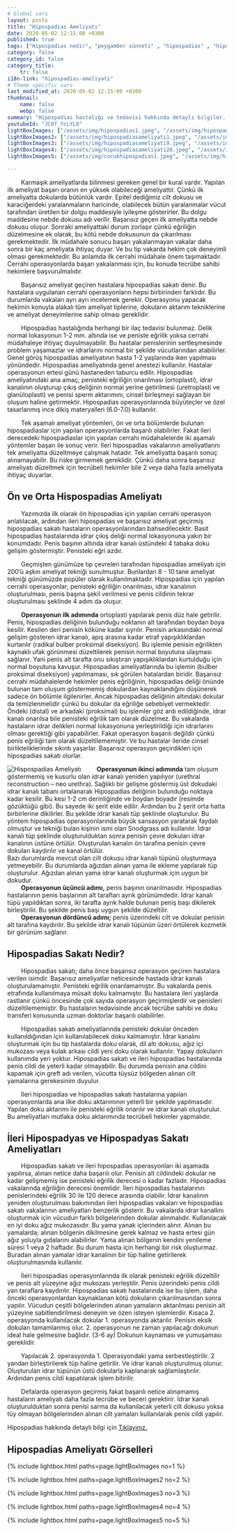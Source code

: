 ```yaml
---
# Global vars
layout: posts
title: "Hipospadias Ameliyatı"
date: 2020-05-02 12:15:00 +0300
published: true
tags: ["Hipospadias nedir", "peygamber sünneti" , "hipospadias" , "hipospadiasta eğrilik" , "hipospadias teşhis" , "hipospadias sünnet" , "hipospadias tip" , "hipospadias ameliyatı" , "hipospadias belirti" , "hipospadias tedavi" , "hipospadias çözüm" , "hipospadias sakatı" , "hipospadias sakatı ameliyatı" , "başarısız hipospadias ameliyatı" , "peygamber sünneti ameliyatı" , "peygamber sünneti tedavi" , "ileri hipospadias" ]
category: false
category_id: false
category_title:
    tr: false
i18n-link: "hipospadias-ameliyati"
# Theme specific vars
last_modified_at: 2020-05-02 12:15:00 +0300
thumbnail:
    name: false
    webp: false
summary: "Hipospadias hastalığı ve tedavisi hakkında detaylı bilgiler... , Hipospadias nedir? ,  Hipospadias sakatı hastalarının tedavisi? , Hipospadias eğriliğinin sebebi, Hipospadias olmadığı halde peniste eğrilik olur mu? , Hipospadis teşhisi nasıl konur? , Hipospadiaslı çocuklar sünnet olmalı mı?, Hipospadias ameliyatı nasıl yapılır?"
youtubeId: "JC0f_YcLYL8"
lightBoxImages: ["/assets/img/hipospadias1.jpeg", "/assets/img/hipospadias2.jpeg", "/assets/img/hipospadias3.jpeg", "/assets/img/hipospadias4.jpeg", "/assets/img/hipospadias5.jpeg", "/assets/img/hipospadias6.jpeg", "/assets/img/hipospadias7.jpeg"]
lightBoxImages2: ["/assets/img/hipospadiasameliyati1.jpeg", "/assets/img/hipospadiasameliyati2.jpeg", "/assets/img/hipospadiasameliyati3.jpeg", "/assets/img/hipospadiasameliyati4.jpeg", "/assets/img/hipospadiasameliyati5.jpeg", "/assets/img/hipospadiasameliyati6.jpeg", "/assets/img/hipospadiasameliyati7.jpeg", "/assets/img/hipospadiasameliyati8.jpeg"]
lightBoxImages3: ["/assets/img/hipospadiasameliyati9.jpeg", "/assets/img/hipospadiasameliyati10.jpeg", "/assets/img/hipospadiasameliyati11.jpeg", "/assets/img/hipospadiasameliyati12.jpeg", "/assets/img/hipospadiasameliyati13.jpeg", "/assets/img/hipospadiasameliyati14.jpeg", "/assets/img/hipospadiasameliyati15.jpeg", "/assets/img/hipospadiasameliyati16.jpeg", "/assets/img/hipospadiasameliyati17.jpeg", "/assets/img/hipospadiasameliyati18.jpeg", "/assets/img/hipospadiasameliyati19.jpeg"]
lightBoxImages4: ["/assets/img/hipospadiasameliyati20.jpeg", "/assets/img/hipospadiasameliyati21.jpeg", "/assets/img/hipospadiasameliyati22.jpeg", "/assets/img/hipospadiasameliyati23.jpeg", "/assets/img/hipospadiasameliyati24.jpeg", "/assets/img/hipospadiasameliyati25.jpeg", "/assets/img/hipospadiasameliyati26.jpeg", "/assets/img/hipospadiasameliyati27.jpeg"]
lightBoxImages5: ["/assets/img/cocukhipospadias1.jpeg", "/assets/img/hipospadiasameliyati29.jpeg"]

---
```


&nbsp;&nbsp;&nbsp;&nbsp;&nbsp;&nbsp;&nbsp;&nbsp;Karmaşık ameliyatlarda bilinmesi gereken genel bir kural vardır. Yapılan ilk ameliyat başarı oranın en yüksek olabileceği ameliyattır. Çünkü ilk ameliyatta dokularda bütünlük vardır. Epitel dediğimiz cilt dokusu ve karaciğerdeki yaralanmaların haricinde, olabilecek bütün yaralanmalar vücut  tarafından üretilen bir dolgu maddesiyle iyileşme gösterirler. Bu dolgu maddesine nebde dokusu adı verilir. Başarısız geçen ilk ameliyatta nebde dokusu oluşur. Sonraki ameliyattaki durum zorlaşır çünkü eğriliğin düzelmesine ek olarak, bu kötü nebde dokusunun da çıkarılması gerekmektedir. İlk müdahale sonucu başarı yakalanmayan vakalar daha sonra bir kaç ameliyata ihtiyaç duyar. Ve bu tip vakarda hekim çok deneyimli olması gerekmektedir. Bu anlamda ilk cerrahi müdahale önem taşımaktadır. Cerrahi operasyonlarda başarı yakalanması için, bu konuda tecrübe sahibi hekimlere başvurulmalıdır.

&nbsp;&nbsp;&nbsp;&nbsp;&nbsp;&nbsp;&nbsp;&nbsp;Başarısız ameliyat geçiren hastalara hipospadias sakatı denir. Bu hastalara uygulanan cerrahi operasyonların hepsi birbirinden farklıdır. Bu durumlarda vakaları ayrı ayrı incelemek gerekir. Operasyonu yapacak hekimin konuyla alakalı tüm ameliyat tiplerine, dokuların aktarım tekniklerine ve ameliyat deneyimlerine sahip olması gereklidir.

&nbsp;&nbsp;&nbsp;&nbsp;&nbsp;&nbsp;&nbsp;&nbsp;Hipospadias hastalığında herhangi bir ilaç tedavisi bulunmaz. Delik normal lokasyonun 1-2 mm. altında ise ve peniste eğrilik yoksa cerrahi müdahaleye ihtiyaç duyulmayabilir. Bu hastalar penislerinin sertleşmesinde problem yaşamazlar ve idrarlarını normal bir şekilde vücutlarından atabilirler. Genel görüş hipospadias ameliyatının hasta 1-2 yaşlarında iken yapılması yönündedir. Hipospadias ameliyatında genel anestezi kullanılır. Hastalar operasyonun ertesi günü hastaneden taburcu edilir. Hipospadias ameliyatındaki ana amaç; penisteki eğriliğin onarılması (ortoplasti), idrar kanalının oluşturup çıkış deliğinin normal yerine getirilmesi (uretroplasti ve glanüloplasti) ve penisi sperm aktarımını, cinsel birleşmeyi sağlayan bir oluşum haline getirmektir. Hipospadias operasyonlarında büyüteçler ve özel tasarlanmış ince dikiş materyalleri (6.0-7.0) kullanılır.

&nbsp;&nbsp;&nbsp;&nbsp;&nbsp;&nbsp;&nbsp;&nbsp;Tek aşamalı ameliyat yöntemleri, ön ve orta bölümlerde bulunan hipospadiaslar için yapılan operasyonlarda başarılı olabilirler. Fakat ileri derecedeki hipospadiaslar için yapılan cerrahi müdahalelerde iki aşamalı yöntemler başarı ile sonuç verir. İleri hipospadias vakalarının ameliyatlarını tek ameliyatta düzeltmeye çalışmak hatadır. Tek ameliyatta başarılı sonuç alınamayabilir. Bu riske girmemek gereklidir. Çünkü daha sonra başarısız ameliyatı düzeltmek için tecrübeli hekimler bile 2 veya daha fazla ameliyata ihtiyaç duyarlar.

## Ön ve Orta Hispospadias Ameliyatı

&nbsp;&nbsp;&nbsp;&nbsp;&nbsp;&nbsp;&nbsp;&nbsp;Yazımızda ilk olarak ön hipospadias için yapılan cerrahi operasyon anlatılacak, ardından ileri hipospadias ve başarısız ameliyat geçirmiş hipospadias sakatı hastaların operasyonlarından bahsedilecektir. Basit hipospadias hastalarında idrar çıkış deliği normal lokasyonuna yakın bir konumdadır. Penis başının altında idrar kanalı üstündeki 4 tabaka doku gelişim göstermiştir. Penisteki eğri azdır.

&nbsp;&nbsp;&nbsp;&nbsp;&nbsp;&nbsp;&nbsp;&nbsp;Geçmişten günümüze tıp çevreleri tarafından hipospadias ameliyatı için 200’ü aşkın ameliyat tekniği sunulmuştur. Bunlardan 8 - 10 tane ameliyat tekniği günümüzde popüler olarak kullanılmaktadır. Hipospadias için yapılan cerrahi operasyonlar; penisteki eğriliğin onarılması, idrar kanalının oluşturulması, penis başına şekil verilmesi ve penis cildinin tekrar oluşturulması şeklinde 4 adım da oluşur.

&nbsp;&nbsp;&nbsp;&nbsp;&nbsp;&nbsp;&nbsp;&nbsp;**Operasyonun ilk adımında** ortoplasti yapılarak penis düz hale getirilir. Penis, hipospadias deliğinin bulunduğu noktanın alt tarafından boydan boya kesilir. Kesilen deri penisin köküne kadar sıyrılır. Penisin arkasındaki normal gelişim gösteren idrar kanalı, apış arasına kadar etraf yapışıklıklardan kurtarılır (radikal bulber proksimal diseksiyon). Bu işlemle penisin eğrilikten kaynaklı ufak görünmesi düzeltilerek penisin normal boyutuna ulaşması sağlanır. Yani penis alt tarafta onu sıkıştıran yapışıklıklardan kurtulduğu için normal boyutuna kavuşur. Hipospadias ameliyatlarında bu işlemin (bulber proksimal diseksiyon) yapılmaması, sık görülen hatalardan biridir. Başarısız cerrahi müdahalelerde hekimler penis eğriliğinin, hipospadias deliği önünde bulunan tam oluşum göstermemiş dokulardan kaynaklandığını düşünerek sadece ön bölümle ilgilenirler. Ancak hipospadias deliğinin altındaki dokular da temizlenmelidir çünkü bu dokular da eğriliğe sebebiyet vermektedir. Öndeki (distal)  ve arkadaki (proksimal) bu işlemler göz ardı edildiğinde, idrar kanalı onarılsa bile penisteki eğrilik tam olarak düzelmez. Bu vakalarda hastaların idrar delikleri normal lokasyonuna yerleştirildiği için idrarlarını olması gerektiği gibi yapabilirler. Fakat operasyon başarılı değildir çünkü penis eğriliği tam olarak düzeltilememiştir. Ve bu hastalar ileride cinsel birlikteliklerinde sıkıntı yaşarlar. Başarısız operasyon geçirdikleri için hipospadias sakatı olurlar.

![Hispospadias Ameliyatı](/assets/img/hipospadiasameliyati.jpeg)
&nbsp;&nbsp;&nbsp;&nbsp;&nbsp;&nbsp;&nbsp;&nbsp;**Operasyonun ikinci adımında** tam oluşum göstermemiş ve kusurlu olan idrar kanalı yeniden yapılıyor (urethral reconstruction – neo urethra). Sağlıklı bir gelişme göstermiş üst dokudaki idrar kanalı tabanı ortalanarak Hipospadias deliğinin bulunduğu noktaya kadar kesilir. Bu kesi 1-2 cm derinliğinde ve boydan boyadır (resimde gözüktüğü gibi). Bu sayede iki şerit elde edilir. Ardından bu 2 şerit orta hatta birbirlerine dikilirler. Bu şekilde idrar kanalı tüp şeklinde oluşturulur. Bu yöntem hipospadias operasyonlarında büyük sansasyon yaratarak faydalı olmuştur ve tekniği bulan kişinin ismi olan Snodgrass adı kullanılır. İdrar kanalı tüp şeklinde oluşturulduktan sonra penisin çevre dokuları idrar kanalının üstüne örtülür. Oluşturulan kanalın ön tarafına penisin çevre dokuları kaydırılır ve kanal örtülür.  
Bazı durumlarda mevcut olan cilt dokusu idrar kanalı tüpünü oluşturmaya yetmeyebilir. Bu durumlarda ağızdan alınan yama ile ekleme yapılarak tüp oluşturulur. Ağızdan alınan yama idrar kanalı oluşturmak için uygun bir dokudur.  
&nbsp;&nbsp;&nbsp;&nbsp;&nbsp;&nbsp;&nbsp;&nbsp;**Operasyonun üçüncü adımı,** penis başının onarılmasıdır. Hipospadias hastalarının penis başlarının alt tarafları ayrık görünümdedir. İdrar kanalı tüpü yapıldıktan sonra, iki tarafta ayrık halde bulunan peniş başı dikilerek birleştirilir. Bu şekilde penis başı uygun şekilde düzeltilir.  
&nbsp;&nbsp;&nbsp;&nbsp;&nbsp;&nbsp;&nbsp;&nbsp;**Operasyonun dördüncü adımı;** penis üzerindeki cilt ve dokular penisin alt tarafına kaydırılır. Bu şekilde idrar kanalı tüpünün üzeri örtülerek kozmetik bir görünüm sağlanır.

## Hipospadias Sakatı Nedir?

&nbsp;&nbsp;&nbsp;&nbsp;&nbsp;&nbsp;&nbsp;&nbsp;Hipospadias sakatı; daha önce başarısız operasyon geçiren hastalara verilen isimdir. Başarısız ameliyatlar neticesinde hastada idrar kanalı oluşturulamamıştır. Penisteki eğrilik onarılamamıştır. Bu vakalarda penis etrafında kullanılmaya müsait doku kalmamıştır. Bu hastalara ileri yaşlarda rastlanır çünkü öncesinde çok sayıda operasyon geçirmişlerdir ve penisleri düzeltilememiştir. Bu hastaların tedavisinde ancak tecrübe sahibi ve doku transferi konusunda uzman doktorlar başarılı olabilirler.

&nbsp;&nbsp;&nbsp;&nbsp;&nbsp;&nbsp;&nbsp;&nbsp;Hipospadias sakatı ameliyatlarında penisteki dokular önceden kullanıldığından için kullanılabilecek doku kalmamıştır. İdrar kanalını oluşturmak için bu tip hastalarda doku olarak, dil altı dokusu, ağız içi mukozası veya kulak arkası cildi yeni doku olarak kullanılır. Yapay dokuların kullanımda yeri yoktur. Hipospadias sakatı ve ileri hipospadias hastalarında penis cildi de yeterli kadar olmayabilir. Bu durumda penisin ana cildini kapamak için greft adı verilen, vücutta tüysüz bölgeden alınan cilt yamalarına gerekesinim duyulur.

&nbsp;&nbsp;&nbsp;&nbsp;&nbsp;&nbsp;&nbsp;&nbsp;İleri hipospadias ve hipospadias sakatı hastalarına yapılan operasyonlarda ana ilke doku aktarımının yeterli bir şekilde yapılmasıdır. Yapılan doku aktarımı ile penisteki eğrilik onarılır ve idrar kanalı oluşturulur. Bu ameliyatları mutlaka doku aktarımında tecrübeli hekimler yapmalıdır.

## İleri Hipospadyas ve Hipospadyas Sakatı Ameliyatları

&nbsp;&nbsp;&nbsp;&nbsp;&nbsp;&nbsp;&nbsp;&nbsp;Hipospadias sakatı ve ileri hipospadias operasyonları iki aşamada yapılırsa, alınan netice daha başarılı olur. Penisin alt cildindeki dokular ne kadar gelişmemiş ise penisteki eğrilik derecesi o kadar fazladır. Hipospadias vakalarında eğriliğin derecesi önemlidir. İleri hipospadias hastalarının penislerindeki eğrilik 30 ile 120 derece arasında olabilir. İdrar kanalının yeniden oluşturulması bakımından ileri hipospadias vakaları ve hipospadias sakatı vakalarının ameliyatları benzerlik gösterir. Bu vakalarda idrar kanallını oluşturmak için vücudun farklı bölgelerinden dokular alınmalıdır. Kullanılacak en iyi doku ağız mukozasıdır. Bu yama yanak içlerinden alınır. Alınan bu yamalarda; alınan bölgenin dikilmesine gerek kalmaz ve hasta ertesi gün ağız yoluyla gıdalarını alabilirler. Yama alınan bölgenin kendini yenileme süresi 1 veya 2 haftadır. Bu durum hasta için herhangi bir risk oluşturmaz. Buradan alınan yamalar idrar kanalının bir tüp haline getirilerek oluşturulmasında kullanılır.

&nbsp;&nbsp;&nbsp;&nbsp;&nbsp;&nbsp;&nbsp;&nbsp;İleri hipospadias operasyonlarında ilk olarak penisteki eğrilik düzeltilir ve penis alt yüzeyine ağız mukozası yerleştilir. Penis üzerindeki penis cildi yan taraflara kaydırılır. Hipospadias sakatı hastalarında ise bu işlem, daha önceki operasyonlardan kaynaklanan kötü dokuların çıkarılmasından sonra yapılır. Vücudun çeşitli bölgelerinden alınan yamaların aktarılması penisin alt yüzeyine sabitlendirilmesi deneyim ve özen isteyen işlemlerdir. Kısaca 2. operasyonda kullanılacak dokular 1. operasyonda aktarılır. Penisin eksik dokuları tamamlanmış olur. 2. operasyonun ne zaman yapılacağı dokunun ideal hale gelmesine bağlıdır. (3-6 ay) Dokunun kaynaması ve yumuşaması gereklidir.

&nbsp;&nbsp;&nbsp;&nbsp;&nbsp;&nbsp;&nbsp;&nbsp;Yapılacak 2. operasyonda 1. Operasyondaki yama serbestleştirilir. 2 yandan birleştirilerek tüp haline getirilir. Ve idrar kanalı oluşturulmuş olunur. Oluşturulan idrar tüpünün üstü dokularla kaplanarak sağlamlaştırılır. Ardından penis cildi kapatılarak işlem bitirilir.

&nbsp;&nbsp;&nbsp;&nbsp;&nbsp;&nbsp;&nbsp;&nbsp;Defalarda operasyon geçirmiş fakat başarılı netice alınamamış hastaların ameliyatı daha fazla tecrübe ve beceri gerektirir. İdrar kanalı oluşturulduktan sonra penisi sarma da kullanılacak yeterli cilt dokusu yoksa tüy olmayan bölgelerinden alınan cilt yamaları kullanılarak penis cildi yapılır.    

Hipospadias hakkında detaylı bilgi için [Tıklayınız.](https://www.onoluroloji.com/hipospadias)


## Hipospadias Ameliyatı Görselleri
{% include lightbox.html paths=page.lightBoxImages no=1 %}

{% include lightbox.html paths=page.lightBoxImages2 no=2 %}

{% include lightbox.html paths=page.lightBoxImages3 no=3 %}

{% include lightbox.html paths=page.lightBoxImages4 no=4 %}

{% include lightbox.html paths=page.lightBoxImages5 no=5 %}
